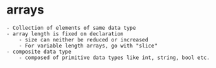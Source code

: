 arrays
======

    - Collection of elements of same data type
    - array length is fixed on declaration
        - size can neither be reduced or increased
        - For variable length arrays, go with "slice"
    - composite data type 
        - composed of primitive data types like int, string, bool etc.
